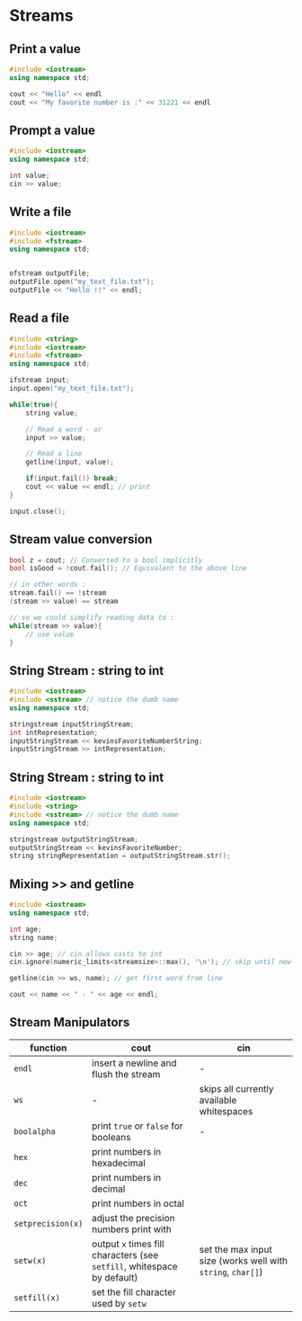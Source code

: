# Streams

## Print a value
```cpp
#include <iostream>
using namespace std;

cout << "Hello" << endl
cout << "My favorite number is :" << 31221 << endl
```

## Prompt a value
```cpp
#include <iostream>
using namespace std;

int value;
cin >> value;
```

## Write a file
```cpp
#include <iostream>
#include <fstream>
using namespace std;


ofstream outputFile;
outputFile.open("my_text_file.txt");
outputFile << "Hello !!" << endl;
```

## Read a file
```cpp
#include <string>
#include <iostream>
#include <fstream>
using namespace std;

ifstream input;
input.open("my_text_file.txt");

while(true){
    string value;

    // Read a word - or
    input >> value;

    // Read a line
    getline(input, value);

    if(input.fail()) break;
    cout << value << endl; // print
}

input.close();
```

## Stream value conversion

```cpp
bool z = cout; // Converted to a bool implicitly
bool isGood = !cout.fail(); // Equivalent to the above line

// in other words : 
stream.fail() == !stream
(stream >> value) == stream

// so we could simplify reading data to :
while(stream >> value){
    // use value
}
```

## String Stream : **string** to **int**
```cpp
#include <iostream>
#include <sstream> // notice the dumb name
using namespace std;

stringstream inputStringStream;
int intRepresentation;
inputStringStream << kevinsFavoriteNumberString;
inputStringStream >> intRepresentation;
``` 

## String Stream : **string** to **int**
```cpp
#include <iostream>
#include <string>
#include <sstream> // notice the dumb name
using namespace std;

stringstream outputStringStream;
outputStringStream << kevinsFavoriteNumber;
string stringRepresentation = outputStringStream.str();
```

## Mixing >> and getline
```cpp
#include <iostream>
using namespace std;

int age;
string name;

cin >> age; // cin allows casts to int
cin.ignore(numeric_limits<streamsize>::max(), '\n'); // skip until newline

getline(cin >> ws, name); // get first word from line

cout << name << " - " << age << endl;
```

## Stream Manipulators

| function | cout | cin
|-|-|-
| `endl` | insert a newline and flush the stream | -
| `ws`   | - | skips all currently available whitespaces
| `boolalpha` | print `true` or `false` for booleans | -
| `hex` | print numbers in hexadecimal ||
| `dec` | print numbers in decimal ||
| `oct` | print numbers in octal ||
| `setprecision(x)` | adjust the precision numbers print with ||
| `setw(x)` | output `x` times fill characters (see `setfill`, whitespace by default) | set the max input size (works well with `string`, `char[]`) |
| `setfill(x)` | set the fill character used by `setw` |